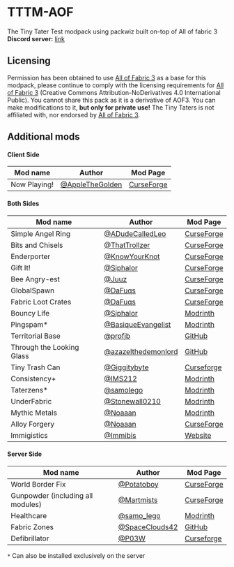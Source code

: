 # TTTM-AOF
The Tiny Tater Test modpack using packwiz built on-top of All of fabric 3  
**Discord server:** [link](https://discord.gg/YeXshh3sKE)

## Licensing
Permission has been obtained to use [All of Fabric 3](https://www.curseforge.com/minecraft/modpacks/all-of-fabric-3) as a base for this modpack, please continue to comply with the licensing requirements for [All of Fabric 3](https://www.curseforge.com/minecraft/modpacks/all-of-fabric-3) (Creative Commons Attribution-NoDerivatives 4.0 International Public). You cannot share this pack as it is a derivative of AOF3. You can make modifications to it, **but only for private use!** The Tiny Taters is not affiliated with, nor endorsed by [All of Fabric 3](https://www.curseforge.com/minecraft/modpacks/all-of-fabric-3).

## Additional mods

#### Client Side
| Mod name | Author | Mod Page |
| -------- | ------ | -------- |
| Now Playing! | [@AppleTheGolden](https://github.com/Scotsguy) | [CurseForge](https://www.curseforge.com/minecraft/mc-mods/now-playing) |


#### Both Sides
| Mod name | Author | Mod Page |
| -------- | ------ | -------- |
| Simple Angel Ring | [@ADudeCalledLeo](https://github.com/Leo40Git) | [CurseForge](https://www.curseforge.com/minecraft/mc-mods/simple-angel-ring) |
| Bits and Chisels | [@ThatTrollzer](https://github.com/CoolMineman) | [CurseForge](https://www.curseforge.com/minecraft/mc-mods/bits-and-chisels) |
| Enderporter | [@KnowYourKnot](https://github.com/knowyourknot) | [CurseForge](https://www.curseforge.com/minecraft/mc-mods/knowyourknot-enderporter) |
| Gift It! | [@Siphalor](https://github.com/Siphalor) | [CurseForge](https://www.curseforge.com/minecraft/mc-mods/gift-it) |
| Bee Angry-est | [@Juuz](https://github.com/Juuxel) | [CurseForge](https://www.curseforge.com/minecraft/mc-mods/bee-angry-est) |
| GlobalSpawn | [@DaFuqs](https://github.com/DaFuqs) | [CurseForge](https://www.curseforge.com/minecraft/mc-mods/globalspawn) |
| Fabric Loot Crates | [@DaFuqs](https://github.com/DaFuqs) | [CurseForge](https://www.curseforge.com/minecraft/mc-mods/fabric-loot-crates) |
| Bouncy Life | [@Siphalor](https://github.com/Siphalor) | [Modrinth](https://www.modrinth.com/mod/bouncy-life) |
| Pingspam* | [@BasiqueEvangelist](https://github.com/BasiqueEvangelist) | [Modrinth](https://www.modrinth.com/mod/pingspam) |
| Territorial Base | [@profjb](https://github.com/profjb58) | [GitHub](https://github.com/Archydra-Studios/territorial-base) |
| Through the Looking Glass | [@azazelthedemonlord](https://github.com/Dragonoidzero) | [GitHub](https://github.com/Archydra-Studios/through-the-looking-glass) |
| Tiny Trash Can | [@Giggitybyte](https://github.com/Giggitybyte) | [Curseforge](https://www.curseforge.com/minecraft/mc-mods/tiny-trash-can) |
| Consistency+ | [@IMS212](https://github.com/IMS212) | [Modrinth](https://modrinth.com/mod/consistencyplus) |
| Taterzens* | [@samolego](https://github.com/samolego) | [Modrinth](https://modrinth.com/mod/Taterzens) |
| UnderFabric | [@Stonewall0210](https://github.com/Stonewall0210) | [Modrinth](https://modrinth.com/mod/underfabric) |
| Mythic Metals | [@Noaaan](https://github.com/Noaaan) | [Modrinth](https://modrinth.com/mod/mythicmetals) |
| Alloy Forgery | [@Noaaan](https://github.com/Noaaan) | [CurseForge](https://www.curseforge.com/minecraft/mc-mods/alloy-forgery) |
| Immigistics | [@Immibis](https://github.com/immibis) | [Website](https://fibercraft.immibis.com/immihf/project.jsp?id=immibis%3Aimmigistics) |

#### Server Side
| Mod name | Author | Mod Page |
| -------- | ------ | -------- |
| World Border Fix | [@Potatoboy](https://github.com/PotatoPresident) | [CurseForge](https://www.curseforge.com/minecraft/mc-mods/world-border-fix) |
| Gunpowder (including all modules) | [@Martmists](https://github.com/gunpowder-mc) | [CurseForge](https://www.curseforge.com/minecraft/mc-mods/gunpowder-mc) |
| Healthcare | [@samo_lego](https://github.com/samolego) | [Modrinth](https://www.modrinth.com/mod/healthcare) |
| Fabric Zones | [@SpaceClouds42](https://github.com/SpaceClouds42) | [GitHub](https://www.github.com/SpaceClouds42/FabricZones) |
| Defibrillator | [@P03W](https://github.com/P03W) | [Curseforge](https://www.curseforge.com/minecraft/mc-mods/defibrillator) |

`*` Can also be installed exclusively on the server
